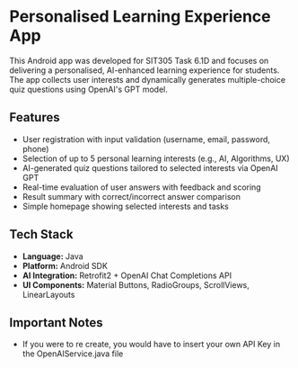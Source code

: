 # Personalised Learning Experience App

This Android app was developed for SIT305 Task 6.1D and focuses on delivering a personalised, AI-enhanced learning experience for students. The app collects user interests and dynamically generates multiple-choice quiz questions using OpenAI's GPT model.

## Features

-  User registration with input validation (username, email, password, phone)
-  Selection of up to 5 personal learning interests (e.g., AI, Algorithms, UX)
-  AI-generated quiz questions tailored to selected interests via OpenAI GPT
-  Real-time evaluation of user answers with feedback and scoring
-  Result summary with correct/incorrect answer comparison
-  Simple homepage showing selected interests and tasks

##  Tech Stack

- **Language:** Java  
- **Platform:** Android SDK  
- **AI Integration:** Retrofit2 + OpenAI Chat Completions API  
- **UI Components:** Material Buttons, RadioGroups, ScrollViews, LinearLayouts

##  Important Notes

- If you were to re create, you would have to insert your own API Key in the OpenAIService.java file
